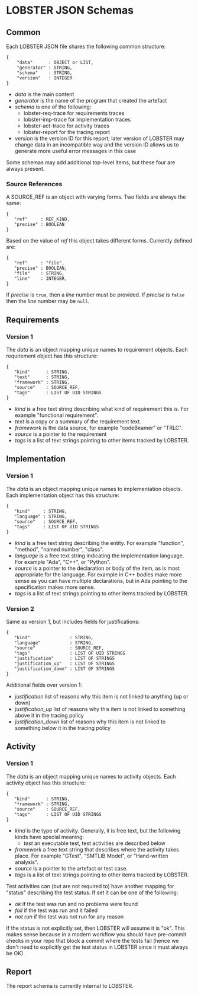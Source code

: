 # LOBSTER JSON Schemas

## Common

Each LOBSTER JSON file shares the following common structure:

```
{
    "data"      : OBJECT or LIST,
    "generator" : STRING,
    "schema"    : STRING,
    "version"   : INTEGER
}
```

* _data_ is the main content
* _generator_ is the name of the program that created the artefact
* _schema_ is one of the following:
  * lobster-req-trace for requirements traces
  * lobster-imp-trace for implementation traces
  * lobster-act-trace for activity traces
  * lobster-report for the tracing report
* _version_ is the version ID for this report; later version of LOBSTER
  may change data in an incompatible way and the version ID allows us
  to generate more useful error messages in this case

Some schemas may add additional top-level items, but these four are
always present.

### Source References

A SOURCE_REF is an object with varying forms. Two fields are always
the same:

```
{
   "ref"     : REF_KIND,
   "precise" : BOOLEAN
}
```

Based on the value of *ref* this object takes different
forms. Currently defined are:

```
{
   "ref"     : "file",
   "precise" : BOOLEAN,
   "file"    : STRING,
   "line"    : INTEGER,
}
```

If *precise* is `true`, then a *line* number must be provided. If
*precise* is `false` then the *line* number may be `null`.

## Requirements

### Version 1

The _data_ is an object mapping unique names to requirement
objects. Each requirement object has this structure:

```
{
   "kind"      : STRING,
   "text"      : STRING,
   "framework" : STRING,
   "source"    : SOURCE_REF,
   "tags"      : LIST OF UID STRINGS
}
```

* *kind* is a free text string describing what kind of requirement
  this is. For example "functional requirement".
* *text* is a copy or a summary of the requirement text.
* *framework* is the data source, for example "codeBeamer" or "TRLC".
* *source* is a pointer to the requirement
* *tags* is a list of text strings pointing to other items tracked by
  LOBSTER.

## Implementation

### Version 1

The _data_ is an object mapping unique names to implementation
objects. Each implementation object has this structure:

```
{
   "kind"     : STRING,
   "language" : STRING,
   "source"   : SOURCE_REF,
   "tags"     : LIST OF UID STRINGS
}
```

* *kind* is a free text string describing the entity. For example
  "function", "method", "named number", "class".
* *language* is a free text string indicating the implementation
  language. For example "Ada", "C++", or "Python".
* *source* is a pointer to the declaration or body of the item, as is
  most appropriate for the language. For example in C++ bodies make
  more sense as you can have multiple declarations, but in Ada
  pointing to the specification makes more sense.
* *tags* is a list of text strings pointing to other items tracked by
  LOBSTER.

### Version 2

Same as version 1, but includes fields for justifications:

```
{
   "kind"               : STRING,
   "language"           : STRING,
   "source"             : SOURCE_REF,
   "tags"               : LIST OF UID STRINGS
   "justification"      : LIST OF STRINGS
   "justification_up"   : LIST OF STRINGS
   "justification_down" : LIST OF STRINGS
}
```

Additional fields over version 1:

* *justification* list of reasons why this item is not linked to
  anything (up or down)
* *justification_up* list of reasons why this item is not linked to
  something above it in the tracing policy
* *justification_down* list of reasons why this item is not linked to
  something below it in the tracing policy

## Activity

### Version 1

The _data_ is an object mapping unique names to activity objects. Each
activity object has this structure:

```
{
   "kind"      : STRING,
   "framework" : STRING,
   "source"    : SOURCE_REF,
   "tags"      : LIST OF UID STRINGS
}
```

* *kind* is the type of activity. Generally, it is free text, but the
  following kinds have special meaning:
  * *test* an executable test, test activities are described below
* *framework* a free text string that describes where the activity
  takes place. For example "GTest", "SMTLIB Model", or "Hand-written
  analysis".
* *source* is a pointer to the artefact or test case.
* *tags* is a list of text strings pointing to other items tracked by
  LOBSTER.

Test activities can (but are not required to) have another mapping for
"status" describing the test status. If set it can be one of the
following:

* *ok* if the test was run and no problems were found
* *fail* if the test was run and it failed
* *not run* if the test was not run for any reason

If the status is not explicitly set, then LOBSTER will assume it is
"ok". This makes sense because in a modern workflow you should have
pre-commit checks in your repo that block a commit where the tests
fail (hence we don't need to explicitly get the test status in LOBSTER
since it must always be OK).

## Report

The report schema is currently internal to LOBSTER.
